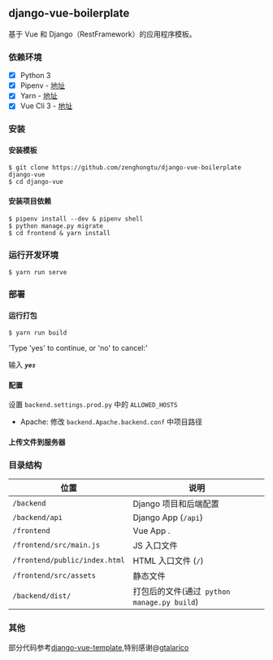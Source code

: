 ## django-vue-boilerplate

基于 Vue 和 Django（RestFramework）的应用程序模板。


### 依赖环境

- [X] Python 3
- [X] Pipenv - [地址](https://pipenv.readthedocs.io/en/latest/)
- [X] Yarn - [地址](https://yarnpkg.com/en/docs/install#mac-stable)
- [X] Vue Cli 3 - [地址](https://cli.vuejs.org/zh/guide/installation.html)

### 安装

#### 安装模板

```
$ git clone https://github.com/zenghongtu/django-vue-boilerplate django-vue
$ cd django-vue
```

#### 安装项目依赖

```
$ pipenv install --dev & pipenv shell
$ python manage.py migrate
$ cd frontend & yarn install
```

### 运行开发环境

```
$ yarn run serve
```

### 部署

#### 运行打包
```
$ yarn run build
```
'Type 'yes' to continue, or 'no' to cancel:'

输入 ***`yes`***

#### 配置
设置 `backend.settings.prod.py` 中的 `ALLOWED_HOSTS`
- Apache: 修改 `backend.Apache.backend.conf` 中项目路径

#### 上传文件到服务器

### 目录结构

| 位置             |  说明                                   |
|----------------------|--------------------------------------------|
| `/backend`           | Django 项目和后端配置            |
| `/backend/api`       | Django App (`/api`)                        |
| `/frontend`          | Vue App .                                  |
| `/frontend/src/main.js`  | JS 入口文件                 |
| `/frontend/public/index.html` | HTML 入口文件 (`/`)         |
| `/frontend/src/assets`     | 静态文件                              |
| `/backend/dist/`             | 打包后的文件(通过` python manage.py build`) |


### 其他
部分代码参考[django-vue-template](https://github.com/gtalarico/django-vue-template/),特别感谢@[gtalarico](https://github.com/gtalarico)